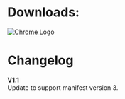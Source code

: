 
# Downloads:  


[![Chrome Logo](https://i.imgur.com/JXBf0eC.png)](https://chrome.google.com/webstore/detail/hioeofamophjdphbdjiaecojfelpgcib)



<p> </p>

  
  
# Changelog  

  **V1.1**  
    Update to support manifest version 3.
